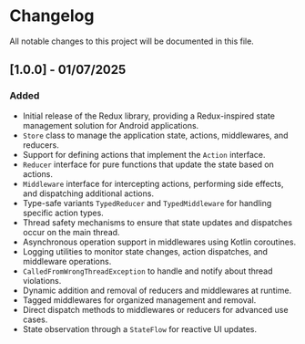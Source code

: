 # Changelog

All notable changes to this project will be documented in this file.

## [1.0.0] - 01/07/2025

### Added
- Initial release of the Redux library, providing a Redux-inspired state management solution for Android applications.
- `Store` class to manage the application state, actions, middlewares, and reducers.
- Support for defining actions that implement the `Action` interface.
- `Reducer` interface for pure functions that update the state based on actions.
- `Middleware` interface for intercepting actions, performing side effects, and dispatching additional actions.
- Type-safe variants `TypedReducer` and `TypedMiddleware` for handling specific action types.
- Thread safety mechanisms to ensure that state updates and dispatches occur on the main thread.
- Asynchronous operation support in middlewares using Kotlin coroutines.
- Logging utilities to monitor state changes, action dispatches, and middleware operations.
- `CalledFromWrongThreadException` to handle and notify about thread violations.
- Dynamic addition and removal of reducers and middlewares at runtime.
- Tagged middlewares for organized management and removal.
- Direct dispatch methods to middlewares or reducers for advanced use cases.
- State observation through a `StateFlow` for reactive UI updates.

